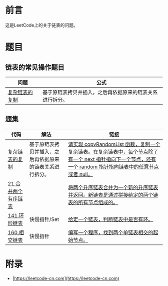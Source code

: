# 前言

这是LeetCode上的关于链表的问题。

# 题目

## 链表的常见操作题目

| 问题 | 公式 |
| ---- | ---- |
[复杂链表的复制](CopyRandomList.java) |  基于原链表拷贝并插入，之后再依据原来的链表关系进行拆分。 |

## 题集

| 代码 | 解法 | 链接 |
| ---- | ---- | ---- |
| [复杂链表的复制](CopyRandomList.java) |  基于原链表拷贝并插入，之后再依据原来的链表关系进行拆分。 | [请实现 copyRandomList 函数，复制一个复杂链表。在复杂链表中，每个节点除了有一个 next 指针指向下一个节点，还有一个 random 指针指向链表中的任意节点或者 null。](https://leetcode-cn.com/problems/fu-za-lian-biao-de-fu-zhi-lcof/) |
| [21.合并两个有序链表](MergeTwoLists.java) | | [将两个升序链表合并为一个新的升序链表并返回。新链表是通过拼接给定的两个链表的所有节点组成的。](https://leetcode-cn.com/problems/merge-two-sorted-lists/) |
| [141.环形链表](HasCycle.java) |  快慢指针/Set | [给定一个链表，判断链表中是否有环。](https://leetcode-cn.com/problems/linked-list-cycle/) |
| [160.相交链表](GetIntersectionNode.java) |  快慢指针 | [编写一个程序，找到两个单链表相交的起始节点。](https://leetcode-cn.com/problems/intersection-of-two-linked-lists/) |

# 附录

- [https://leetcode-cn.com](https://leetcode-cn.com)